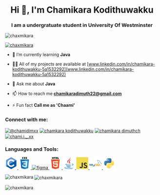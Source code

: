 <h1 align="center">Hi 👋, I'm Chamikara Kodithuwakku</h1>
<h3 align="center">I am a undergratuate student in University Of Westminster</h3>

<p align="left"> <img src="https://komarev.com/ghpvc/?username=chaxmikara&label=Profile%20views&color=0e75b6&style=flat" alt="chaxmikara" /> </p>

<p align="left"> <a href="https://github.com/ryo-ma/github-profile-trophy"><img src="https://github-profile-trophy.vercel.app/?username=chaxmikara" alt="chaxmikara" /></a> </p>

- 🌱 I’m currently learning **Java**

- 👨‍💻 All of my projects are available at [www.linkedin.com/in/chamikara-kodithuwakku-5a1532292](www.linkedin.com/in/chamikara-kodithuwakku-5a1532292)

- 💬 Ask me about **Java**

- 📫 How to reach me **chamikaradimuth22@gmail.com**

- ⚡ Fun fact **Call me as 'Chaami'**

<h3 align="left">Connect with me:</h3>
<p align="left">
<a href="https://twitter.com/@chamidimxx" target="blank"><img align="center" src="https://raw.githubusercontent.com/rahuldkjain/github-profile-readme-generator/master/src/images/icons/Social/twitter.svg" alt="@chamidimxx" height="30" width="40" /></a>
<a href="https://linkedin.com/in/chamkara kodithuwakku" target="blank"><img align="center" src="https://raw.githubusercontent.com/rahuldkjain/github-profile-readme-generator/master/src/images/icons/Social/linked-in-alt.svg" alt="chamkara kodithuwakku" height="30" width="40" /></a>
<a href="https://fb.com/chamikara dimuthch" target="blank"><img align="center" src="https://raw.githubusercontent.com/rahuldkjain/github-profile-readme-generator/master/src/images/icons/Social/facebook.svg" alt="chamikara dimuthch" height="30" width="40" /></a>
<a href="https://instagram.com/chami.i._.xx" target="blank"><img align="center" src="https://raw.githubusercontent.com/rahuldkjain/github-profile-readme-generator/master/src/images/icons/Social/instagram.svg" alt="chami.i._.xx" height="30" width="40" /></a>
</p>

<h3 align="left">Languages and Tools:</h3>
<p align="left"> <a href="https://www.cprogramming.com/" target="_blank" rel="noreferrer"> <img src="https://raw.githubusercontent.com/devicons/devicon/master/icons/c/c-original.svg" alt="c" width="40" height="40"/> </a> <a href="https://www.w3schools.com/css/" target="_blank" rel="noreferrer"> <img src="https://raw.githubusercontent.com/devicons/devicon/master/icons/css3/css3-original-wordmark.svg" alt="css3" width="40" height="40"/> </a> <a href="https://www.figma.com/" target="_blank" rel="noreferrer"> <img src="https://www.vectorlogo.zone/logos/figma/figma-icon.svg" alt="figma" width="40" height="40"/> </a> <a href="https://www.w3.org/html/" target="_blank" rel="noreferrer"> <img src="https://raw.githubusercontent.com/devicons/devicon/master/icons/html5/html5-original-wordmark.svg" alt="html5" width="40" height="40"/> </a> <a href="https://www.java.com" target="_blank" rel="noreferrer"> <img src="https://raw.githubusercontent.com/devicons/devicon/master/icons/java/java-original.svg" alt="java" width="40" height="40"/> </a> <a href="https://developer.mozilla.org/en-US/docs/Web/JavaScript" target="_blank" rel="noreferrer"> <img src="https://raw.githubusercontent.com/devicons/devicon/master/icons/javascript/javascript-original.svg" alt="javascript" width="40" height="40"/> </a> <a href="https://www.mysql.com/" target="_blank" rel="noreferrer"> <img src="https://raw.githubusercontent.com/devicons/devicon/master/icons/mysql/mysql-original-wordmark.svg" alt="mysql" width="40" height="40"/> </a> <a href="https://www.python.org" target="_blank" rel="noreferrer"> <img src="https://raw.githubusercontent.com/devicons/devicon/master/icons/python/python-original.svg" alt="python" width="40" height="40"/> </a> </p>

<p><img align="left" src="https://github-readme-stats.vercel.app/api/top-langs?username=chaxmikara&show_icons=true&locale=en&layout=compact" alt="chaxmikara" /></p>

<p>&nbsp;<img align="center" src="https://github-readme-stats.vercel.app/api?username=chaxmikara&show_icons=true&locale=en" alt="chaxmikara" /></p>

<p><img align="center" src="https://github-readme-streak-stats.herokuapp.com/?user=chaxmikara&" alt="chaxmikara" /></p>
